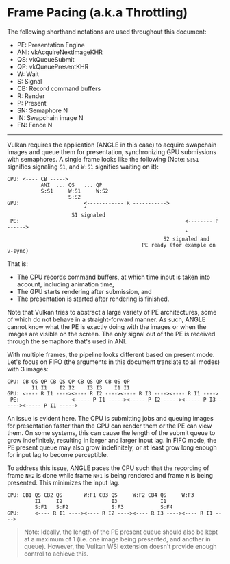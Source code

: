 # Frame Pacing (a.k.a Throttling)

The following shorthand notations are used throughout this document:

- PE: Presentation Engine
- ANI: vkAcquireNextImageKHR
- QS: vkQueueSubmit
- QP: vkQueuePresentKHR
- W: Wait
- S: Signal
- CB: Record command buffers
- R: Render
- P: Present
- SN: Semaphore N
- IN: Swapchain image N
- FN: Fence N

---

Vulkan requires the application (ANGLE in this case) to acquire swapchain images and queue them for
presentation, synchronizing GPU submissions with semaphores.  A single frame looks like the
following (Note: `S:S1` signifies signaling `S1`, and `W:S1` signifies waiting on it):

```
CPU: <---- CB ----->
           ANI  ... QS   ... QP
           S:S1     W:S1     W:S2
                    S:S2
GPU:                     <------------ R ----------->
                         ^
                     S1 signaled
 PE:                                                      <-------- P ------>
                                                          ^
                                                   S2 signaled and
                                            PE ready (for example on v-sync)
```

That is:

- The CPU records command buffers, at which time input is taken into account, including animation
  time,
- The GPU starts rendering after submission, and
- The presentation is started after rendering is finished.

Note that Vulkan tries to abstract a large variety of PE architectures, some of which do not behave
in a straight-forward manner.  As such, ANGLE cannot know what the PE is exactly doing with the
images or when the images are visible on the screen.  The only signal out of the PE is received
through the semaphore that's used in ANI.

With multiple frames, the pipeline looks different based on present mode.  Let's focus on
FIFO (the arguments in this document translate to all modes) with 3 images:

```
CPU: CB QS QP CB QS QP CB QS QP CB QS QP
        I1 I1    I2 I2    I3 I3    I1 I1
GPU: <---- R I1 ----><---- R I2 ----><---- R I3 ----><---- R I1 ---->
 PE:                 <----- P I1 -----><----- P I2 -----><----- P I3 -----><----- P I1 ----->
```

An issue is evident here.  The CPU is submitting jobs and queuing images for presentation faster
than the GPU can render them or the PE can view them.  On some systems, this can cause the length of
the submit queue to grow indefinitely, resulting in larger and larger input lag.  In FIFO mode, the
PE present queue may also grow indefinitely, or at least grow long enough for input lag to become
perceptible.

To address this issue, ANGLE paces the CPU such that the recording of frame `N+2` is done while
frame `N+1` is being rendered and frame `N` is being presented.  This minimizes the input lag.

```
CPU: CB1 QS CB2 QS       W:F1 CB3 QS     W:F2 CB4 QS     W:F3
         I1     I2                I3              I1
         S:F1   S:F2              S:F3            S:F4
GPU:     <---- R I1 ----><---- R I2 ----><---- R I3 ----><---- R I1 ---->
```

> Note: Ideally, the length of the PE present queue should also be kept at a maximum of 1 (i.e. one
> image being presented, and another in queue).  However, the Vulkan WSI extension doesn't provide
> enough control to achieve this.
